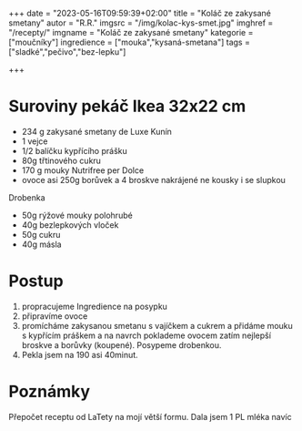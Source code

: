 +++
date = "2023-05-16T09:59:39+02:00"
title = "Koláč ze zakysané smetany"
autor = "R.R."
imgsrc = "/img/kolac-kys-smet.jpg"
imghref = "/recepty/"
imgname = "Koláč ze zakysané smetany"
kategorie = ["moučníky"]
ingredience = ["mouka","kysaná-smetana"]
tags = ["sladké","pečivo","bez-lepku"]

+++

# Suroviny pekáč Ikea 32x22 cm

- 234 g zakysané smetany de Luxe Kunín
- 1 vejce
- 1/2 balíčku kypřícího prášku
- 80g třtinového cukru
- 170 g mouky Nutrifree per Dolce
- ovoce asi 250g borůvek a 4 broskve nakrájené ne kousky i se slupkou

Drobenka
- 50g rýžové mouky polohrubé
- 40g bezlepkových vloček
- 50g cukru
- 40g másla

# Postup
1. propracujeme Ingredience na posypku
2. připravíme ovoce
3. promícháme zakysanou smetanu s vajíčkem a cukrem a přidáme mouku s kypřícím práškem a na navrch poklademe ovocem zatím nejlepší broskve a borůvky (koupené).
Posypeme drobenkou. 
4. Pekla jsem na 190 asi 40minut.




# Poznámky
Přepočet receptu od LaTety na mojí větší formu. Dala jsem 1 PL mléka navíc

<!--more-->